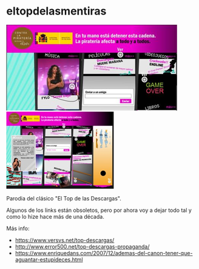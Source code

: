 # eltopdelasmentiras

![Screenshot original 01](top-descargas01.jpg)
![Screenshot original 02](top-descargas02.jpg)

Parodia del clásico "El Top de las Descargas".

Algunos de los links están obsoletos, pero por ahora voy a dejar todo tal y como lo hize hace más de una década.

Más info:
* https://www.versvs.net/top-descargas/
* http://www.error500.net/top-descargas-propaganda/
* https://www.enriquedans.com/2007/12/ademas-del-canon-tener-que-aguantar-estupideces.html
